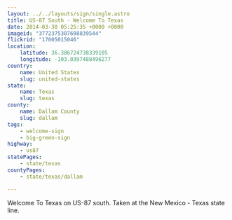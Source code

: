```yaml
---
layout: ../../layouts/sign/single.astro
title: US-87 South - Welcome To Texas
date: 2014-03-30 05:25:35 +0000 +0000
imageid: "3772375307698839544"
flickrid: "17005015046"
location:
    latitude: 36.386724738339105
    longitude: -103.0397488496277
country:
    name: United States
    slug: united-states
state:
    name: Texas
    slug: texas
county:
    name: Dallam County
    slug: dallam
tags:
    - welcome-sign
    - big-green-sign
highway:
    - us87
statePages:
    - state/texas
countyPages:
    - state/texas/dallam

---
```

Welcome To Texas on US-87 south.  Taken at the New Mexico - Texas state line.